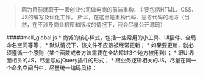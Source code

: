 > 因为目前就职于一家创业公司做电商的前端重构，主要包括HTML、CSS、JS的编写及优化工作。
  所以，在这里是重构代码、思考代码的地方（当然，在不涉及商业机密和版权的情况下，我会尽量公开源码）


#####mall_global.js
	* 商城的核心样式，包括一些常用的小工具、UI插件、全局命名空间等等；
	* 默认情况下，该文件不应该被经常更新；
	* 如果要更新，就必须遵循一个原则（某个函数或者方法需要在全站超过3个地方被用到）；
	* 跟UI界面相关的JS，尽量写成jQuery插件的形式；
	* 跟业务逻辑相关的JS，尽量在同一个命名空间当中，尽量统一编码风格；

